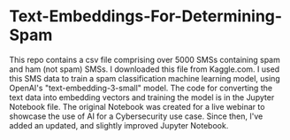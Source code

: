 # Text-Embeddings-For-Determining-Spam
This repo contains a csv file comprising over 5000 SMSs containing spam and ham (not spam) SMSs. I downloaded this file from Kaggle.com. I used this SMS data to train a spam classification machine learning model, using OpenAI's "text-embedding-3-small" model. The code for converting the text data into embedding vectors and training the model is in the Jupyter Notebook file. The original Notebook was created for a live webinar to showcase the use of AI for a Cybersecurity use case.
Since then, I've added an updated, and slightly improved Jupyter Notebook.
